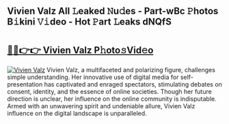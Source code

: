 ## Vivien Valz All 𝙻eaked 𝙽u𝚍es - Part-wBc 𝙿hotos B𝚒kini 𝚅𝚒deo - Hot 𝙿art 𝙻eaks dNQfS

# <h2><a href="http://ld29kp.urlbe.top/?page=Vivien+Valz">🔗🔗👉👉 Vivien Valz P𝚑oto𝚜Vid𝚎o</a></h2>

[![Vivien Valz](https://i.imgur.com/eBuTRDB.gif)](http://ld29kp.urlbe.top/?page=Vivien+Valz)
Vivien Valz, a multifaceted and polarizing figure, challenges simple understanding. Her innovative use of digital media for self-presentation has captivated and enraged spectators, stimulating debates on consent, identity, and the essence of online societies. Though her future direction is unclear, her influence on the online community is indisputable. Armed with an unwavering spirit and undeniable allure, Vivien Valz influence on the digital landscape is unparalleled.
